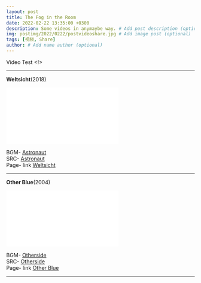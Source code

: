```yaml
---
layout: post
title: The Fog in the Room
date: 2022-02-22 13:35:00 +0300
description: Some videos in anymaybe way. # Add post description (optional)
img: postimg/2022/0222/postvideoshare.jpg # Add image post (optional)
tags: [视频, Share]
author: # Add name author (optional)
---
```


Video Test <!>

***

**Weltsicht**(2018)

<p class="video"><iframe src="//amvnews.ru/index.php?go=Files&file=embed&id=9851" frameborder="0" allowfullscreen></iframe></p>

BGM- [ Astronaut ](https://music.163.com/#/song?id=34528909)  
SRC- [ Astronaut ](https://amvnews.ru/index.php?go=Files&in=view&id=9851)  
Page- link [ Weltsicht ](https://amvnews.ru/index.php?go=Files&file=embed&id=9851)

***

**Other Blue**(2004)

<p class="video"><iframe src="//amvnews.ru/index.php?go=Files&file=embed&id=5452" frameborder="0" allowfullscreen></iframe></p>

BGM- [ Otherside ](https://music.163.com/#/song?id=1869708)  
SRC- [ Otherside ](https://amvnews.ru/index.php?go=Files&in=view&id=5452)  
Page- link [ Other Blue ](https://amvnews.ru/index.php?go=Files&file=embed&id=5452)
  


***
